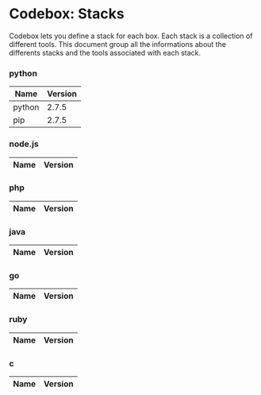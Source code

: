 Codebox: Stacks
============

Codebox lets you define a stack for each box. Each stack is a collection of different tools.
This document group all the informations about the differents stacks and the tools associated with each stack.

### python

| Name | Version |
| ----- | ------------------- |
| python | 2.7.5 |
| pip | 2.7.5 |

### node.js

| Name | Version |
| ----- | ------------------- |

### php

| Name | Version |
| ----- | ------------------- |

### java

| Name | Version |
| ----- | ------------------- |

### go

| Name | Version |
| ----- | ------------------- |

### ruby

| Name | Version |
| ----- | ------------------- |

### c

| Name | Version |
| ----- | ------------------- |

